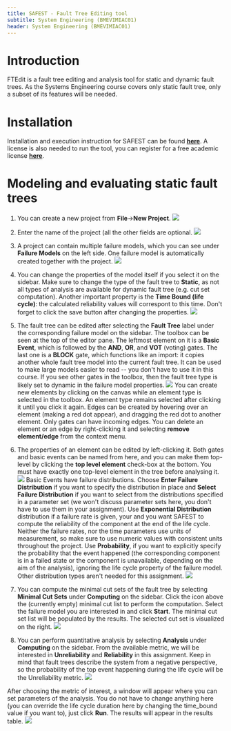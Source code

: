 ```yaml
---
title: SAFEST - Fault Tree Editing tool 
subtitle: System Engineering (BMEVIMIAC01)
header: System Engineering (BMEVIMIAC01)
---
```


# Introduction

FTEdit is a fault tree editing and analysis tool for static and dynamic fault trees. As the Systems Engineering course covers only static fault tree, only a subset of its features will be needed.

# Installation

Installation and execution instruction for SAFEST can be found **[here](https://github.com/DGBTechnologies/SAFEST)**. A license is also needed to run the tool, you can register for a free academic license **[here](https://www.safest.dgbtek.com/src/components/licenses/dft-licenses.html)**.

# Modeling and evaluating static fault trees

1. You can create a new project from **File**->**New Project**.
![](figs/safest/new_project_1.png)

2. Enter the name of the project (all the other fields are optional.
![](figs/safest/new_project_2.png)

3. A project can contain multiple failure models, which you can see under **Failure Models** on the left side. One failure model is automatically created together with the project.
![](figs/safest/failure_model_1.png)
4. You can change the properties of the model itself if you select it on the sidebar. Make sure to change the type of the fault tree to **Static**, as not all types of analysis are available for dynamic fault tree (e.g. cut set computation). Another important property is the **Time Bound (life cycle)**: the calculated reliability values will correspont to this time. Don't forget to click the save button after changing the properties.
![](figs/safest/failure_model_2.png)

5. The fault tree can be edited after selecting the **Fault Tree** label under the corresponding failure model on the sidebar. The toolbox can be seen at the top of the editor pane. The leftmost element on it is a **Basic Event**, which is followed by the **AND**, **OR**, and **VOT** (voting) gates. The last one is a **BLOCK** gate, which functions like an import: it copies another whole fault tree model into the current fault tree. It can be used to make large models easier to read -- you don't have to use it in this course. If you see other gates in the toolbox, then the fault tree type is likely set to dynamic in the failure model properties.
![](figs/safest/fault_tree_1.png)
You can create new elements by clicking on the canvas while an element type is selected in the toolbox. An element type remains selected after clicking it until you click it again. Edges can be created by hovering over an element (making a red dot appear), and dragging the red dot to another element. Only gates can have incoming edges. You can delete an element or an edge by right-clicking it and selecting **remove element/edge** from the context menu.

6. The properties of an element can be edited by left-clicking it. Both gates and basic events can be named from here, and you can make them top-level by clicking the **top level element** check-box at the bottom. You must have exactly one top-level element in the tree before analysing it. 
![](figs/safest/fault_tree_2.png)
Basic Events have failure distributions. Choose **Enter Failure Distribution** if you want to specify the distribution in place and **Select Failure Distribution** if you want to select from the distributions specified in a parameter set (we won't discuss parameter sets here, you don't have to use them in your assignment). Use **Exponential Distribution** distribution if a failure rate is given, your  and you want SAFEST to compute the reliability of the component at the end of the life cycle. Neither the failure rates, nor the time parameters use units of measurement, so make sure to use numeric values with consistent units throughout the project. Use **Probability**, if you want to explicitly specify the probability that the event happened (the corresponding component is in a failed state or the component is unavailable, depending on the aim of the analysis), ignoring the life cycle property of the failure model. Other distribution types aren't needed for this assignment.
![](figs/safest/fault_tree_3.png)

7. You can compute the minimal cut sets of the fault tree by selecting **Minimal Cut Sets** under **Computing** on the sidebar. Click the icon above the (currently empty) minimal cut list to perform the computation. Select the failure model you are interested in and click **Start**. The minimal cut set list will be populated by the results. The selected cut set is visualized on the right.
![](figs/safest/mcs_1.png)

8. You can perform quantitative analysis by selecting **Analysis** under **Computing** on the sidebar. From the available metric, we will be interested in **Unreliability** and **Reliability** in this assignment. Keep in mind that fault trees describe the system from a negative perspective, so the probability of the top event happening during the life cycle will be the Unreliability metric.
![](figs/safest/quant_1.png)

After choosing the metric of interest, a window will appear where you can set parameters of the analysis. You do not have to change anything here (you can override the life cycle duration here by changing the time_bound value if you want to), just click **Run**. The results will appear in the results table.
![](figs/safest/quant_2.png)